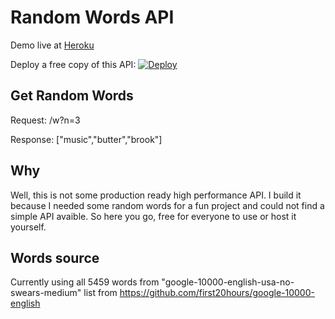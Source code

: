 # Random Words API

Demo live at [Heroku](https://random-words-api.herokuapp.com/)

Deploy a free copy of this API: 
[![Deploy](https://www.herokucdn.com/deploy/button.svg)](https://heroku.com/deploy?template=https://github.com/SacuL/RandomWordsAPI/)

## Get Random Words

Request: /w?n=3

Response: ["music","butter","brook"]

## Why

Well, this is not some production ready high performance API. I build it because I needed some random words for a fun project and could not find a simple API avaible. So here you go, free for everyone to use or host it yourself.

## Words source

Currently using all 5459 words from "google-10000-english-usa-no-swears-medium" list from https://github.com/first20hours/google-10000-english
